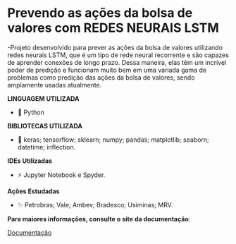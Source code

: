 # Prevendo as ações da bolsa de valores com REDES NEURAIS LSTM
-Projeto desenvolvido para prever as ações da bolsa de valores utilizando redes neurais LSTM, que é um tipo de rede neural recorrente e são capazes de aprender conexões de longo prazo. Dessa maneira, elas têm um incrível poder de predição e funcionam muito bem em uma variada gama de problemas como predição das ações da bolsa de valores, sendo amplamente usadas atualmente.

**LINGUAGEM UTILIZADA**
 - 💬 Python

**BIBLIOTECAS UTILIZADA**
 - 🌱 keras; tensorflow; sklearn; numpy; pandas; matplotlib; seaborn; datetime; inflection.

**IDEs Utilizadas**
 - ⚡ Jupyter Notebook e Spyder. 

**Ações Estudadas**
 - ✨ Petrobras; Vale; Ambev; Bradesco; Usiminas; MRV.

**Para maiores informações, consulte o site da documentação**:
<p align="left">
  <a href="https://keras.io/api/">Documentação</a>
</p>
